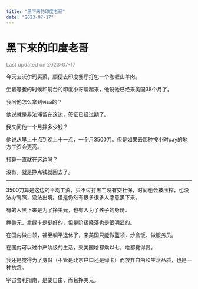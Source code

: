 ```yaml
---
title: "黑下来的印度老哥"
date: "2023-07-17"
---
```

# 黑下来的印度老哥

<font color=gray>Last updated on 2023-07-17</font>

今天去沃尔玛买菜，顺便去印度餐厅打包一个咖喱山羊肉。

坐着等餐的时候和前台的印度小哥聊起来，他说他已经来美国38个月了。

我问他怎么拿到visa的？

他说就是非法滞留在这边，签证已经过期了。

我又问他一个月挣多少钱？

他说从早上十点到晚上十一点，一个月3500刀。但是如果去那种按小时pay的地方工资会更高。

打算一直就在这边吗？

没有，就是挣点钱就回去了。

---

3500刀算是这边的平均工资，只不过打黑工没有交社保，时间也会被压榨，也没法办驾照，没法出境。但是仍然有很多很多人愿意黑下来。

有的人黑下来是为了挣美元，也有人为了孩子的身份。

挣美元、拿绿卡是挺好的，但是阶级降落也是很明显的。

在国内做白领，甚至躺平退休了，来美国只能做蓝领，炒盒饭、做服务员。

在国内可以过中产阶级的生活，来美国啥都乘以七，啥都觉得贵。

我还是觉得为了身份（不管是北京户口还是绿卡）而放弃自由和生活品质，也是一种执念。

宇宙套利指南，是要自由，而且挣美元。